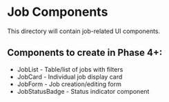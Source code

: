 # Job Components

This directory will contain job-related UI components.

## Components to create in Phase 4+:
- JobList - Table/list of jobs with filters
- JobCard - Individual job display card
- JobForm - Job creation/editing form
- JobStatusBadge - Status indicator component 